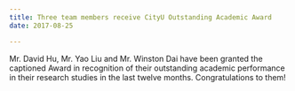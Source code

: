 ```yaml
---
title: Three team members receive CityU Outstanding Academic Award
date: 2017-08-25

---
```


<!--more-->

Mr. David Hu, Mr. Yao Liu and Mr. Winston Dai have been granted the captioned Award in recognition of their outstanding academic performance in their research studies in the last twelve months. Congratulations to them!
